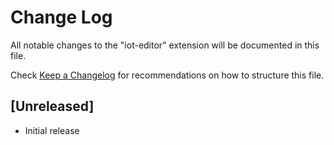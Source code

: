 # Change Log
All notable changes to the "iot-editor" extension will be documented in this file.

Check [Keep a Changelog](http://keepachangelog.com/) for recommendations on how to structure this file.

## [Unreleased]
- Initial release